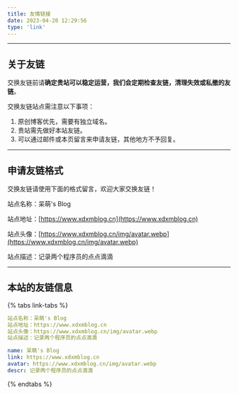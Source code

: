 ```yaml
---
title: 友情链接
date: 2023-04-20 12:29:56
type: 'link'
---
```


---

## 关于友链

交换友链前请**确定贵站可以稳定运营，我们会定期检查友链，清理失效或私撤的友链**。

交换友链站点需注意以下事项：

1. 原创博客优先，需要有独立域名。
2. 贵站需先做好本站友链。
3. 可以通过邮件或本页留言来申请友链，其他地方不予回复。

---

## 申请友链格式

交换友链请使用下面的格式留言，欢迎大家交换友链！

站点名称：呆萌's Blog

站点地址：[https://www.xdxmblog.cn](https://www.xdxmblog.cn)

站点头像：[https://www.xdxmblog.cn/img/avatar.webp](https://www.xdxmblog.cn/img/avatar.webp)

站点描述：记录两个程序员的点点滴滴

---

## 本站的友链信息

{% tabs link-tabs %}

<!-- tab 默认格式 -->

```yaml
站点名称：呆萌's Blog
站点地址：https://www.xdxmblog.cn
站点头像：https://www.xdxmblog.cn/img/avatar.webp
站点描述：记录两个程序员的点点滴滴
```

<!-- endtab -->

<!-- tab yaml-->

```yaml
name: 呆萌's Blog
link: https://www.xdxmblog.cn
avatar: https://www.xdxmblog.cn/img/avatar.webp
descr: 记录两个程序员的点点滴滴
```

<!-- endtab -->

{% endtabs %}
